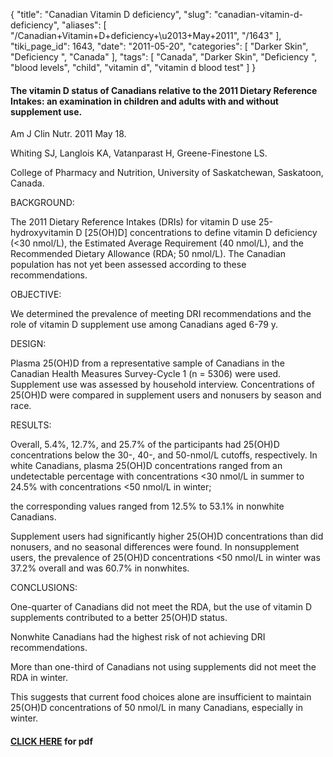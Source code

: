 {
    "title": "Canadian Vitamin D deficiency",
    "slug": "canadian-vitamin-d-deficiency",
    "aliases": [
        "/Canadian+Vitamin+D+deficiency+\u2013+May+2011",
        "/1643"
    ],
    "tiki_page_id": 1643,
    "date": "2011-05-20",
    "categories": [
        "Darker Skin",
        "Deficiency ",
        "Canada"
    ],
    "tags": [
        "Canada",
        "Darker Skin",
        "Deficiency ",
        "blood levels",
        "child",
        "vitamin d",
        "vitamin d blood test"
    ]
}


#### The vitamin D status of Canadians relative to the 2011 Dietary Reference Intakes: an examination in children and adults with and without supplement use.

Am J Clin Nutr. 2011 May 18. 

Whiting SJ, Langlois KA, Vatanparast H, Greene-Finestone LS.

College of Pharmacy and Nutrition, University of Saskatchewan, Saskatoon, Canada.

BACKGROUND:

The 2011 Dietary Reference Intakes (DRIs) for vitamin D use 25-hydroxyvitamin D <span>[25(OH)D]</span> concentrations to define vitamin D deficiency (<30 nmol/L), the Estimated Average Requirement (40 nmol/L), and the Recommended Dietary Allowance (RDA; 50 nmol/L). The Canadian population has not yet been assessed according to these recommendations.

OBJECTIVE:

We determined the prevalence of meeting DRI recommendations and the role of vitamin D supplement use among Canadians aged 6-79 y.

DESIGN:

Plasma 25(OH)D from a representative sample of Canadians in the Canadian Health Measures Survey-Cycle 1 (n = 5306) were used. Supplement use was assessed by household interview. Concentrations of 25(OH)D were compared in supplement users and nonusers by season and race.

RESULTS:

Overall, 5.4%, 12.7%, and 25.7% of the participants had 25(OH)D concentrations below the 30-, 40-, and 50-nmol/L cutoffs, respectively. In white Canadians, plasma 25(OH)D concentrations ranged from an undetectable percentage with concentrations <30 nmol/L in summer to 24.5% with concentrations <50 nmol/L in winter; 

the corresponding values ranged from 12.5% to 53.1% in nonwhite Canadians. 

Supplement users had significantly higher 25(OH)D concentrations than did nonusers, and no seasonal differences were found. In nonsupplement users, the prevalence of 25(OH)D concentrations <50 nmol/L in winter was 37.2% overall and was 60.7% in nonwhites.

CONCLUSIONS:

One-quarter of Canadians did not meet the RDA, but the use of vitamin D supplements contributed to a better 25(OH)D status. 

Nonwhite Canadians had the highest risk of not achieving DRI recommendations. 

More than one-third of Canadians not using supplements did not meet the RDA in winter. 

This suggests that current food choices alone are insufficient to maintain 25(OH)D concentrations of 50 nmol/L in many Canadians, especially in winter.

#### [CLICK HERE](https://www.VitaminDWiki.com/tiki-download_file.php?fileId=1890) for pdf